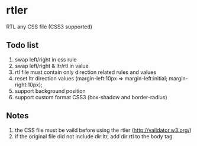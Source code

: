 # rtler

RTL any CSS file (CSS3 supported)

## Todo list
1. swap left/right in css rule
1. swap left/right & ltr/rtl in value
1. rtl file must contain only direction related rules and values
1. reset ltr direction values (margin-left:10px => margin-left:initial; margin-right:10px);
1. support background position
1. support custom format CSS3 (box-shadow and border-radius)

## Notes
1. the CSS file must be vaild before using the rtler (http://validator.w3.org/)
1. if the original file did not include dir:ltr, add dir:rtl to the body tag
